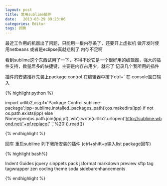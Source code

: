 ```yaml
---
layout: post
title: 常用sublime插件  
date:   2013-03-29 09:23:06
categories: Editor
tags: 折腾
---
```



最近工作用的机器出了问题，只能用一根内存条了，还要开上虚拟机 做开发时使用netbeans 或者是eclipse真就悲剧了
内存不足啊


看到sublime这个东西试用了一下，不得不说它是一个很好用的编辑器，强大的插件支持，数量居多的快捷键，主要是内存占用少，就它了
记录几个我所用的插件


插件的安装推荐先装上package control
在编辑器中按下ctrl+` 在 console窗口输入

{% highlight python %}

import urllib2,os;pf='Package Control.sublime-package';ipp=sublime.installed_packages_path();os.makedirs(ipp) if not os.path.exists(ipp) else None;open(os.path.join(ipp,pf),'wb').write(urllib2.urlopen('http://sublime.wbond.net/'+pf.replace(' ','%20')).read())

{% endhighlight %}


回车 重启sublime
列下我所安装的插件 (ctrl+shift+p输入list package回车)

{% highlight  bash%}

Indent Guides
jquery sinppets pack
jsformat
markdown preview
sftp
tag
tagwrapper
zen coding
theme soda
sidebarenhancements

{% endhighlight %}
